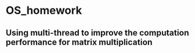 # OS_homework
## Using multi-thread to improve the computation performance for matrix multiplication
